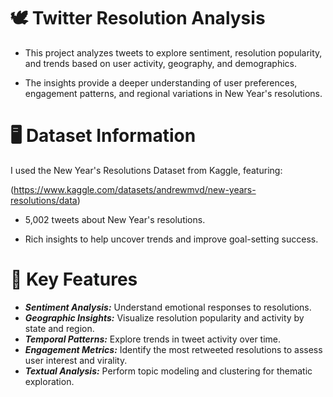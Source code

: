# 🕊️ Twitter Resolution Analysis

* This project analyzes tweets to explore sentiment, resolution popularity, and trends based on user activity, geography, and demographics.
   
* The insights provide a deeper understanding of user preferences, engagement patterns, and regional variations in New Year's resolutions.

# 🖥️ Dataset Information
I used the New Year's Resolutions Dataset from Kaggle, featuring: 

(https://www.kaggle.com/datasets/andrewmvd/new-years-resolutions/data)

* 5,002 tweets about New Year's resolutions.

* Rich insights to help uncover trends and improve goal-setting success.

# 🎯 Key Features

* ***Sentiment Analysis:*** Understand emotional responses to resolutions.
* ***Geographic Insights:*** Visualize resolution popularity and activity by state and region.
* ***Temporal Patterns:*** Explore trends in tweet activity over time.
* ***Engagement Metrics:*** Identify the most retweeted resolutions to assess user interest and virality.
* ***Textual Analysis:*** Perform topic modeling and clustering for thematic exploration.
